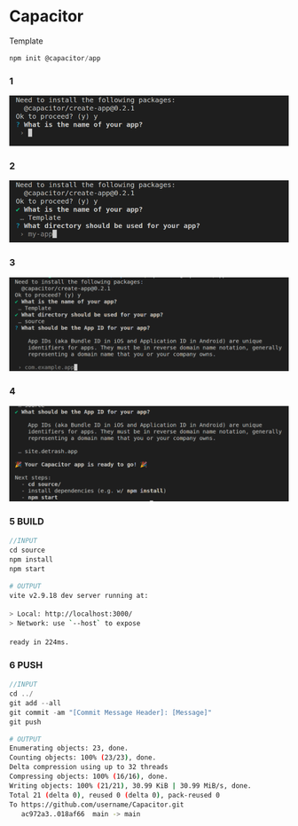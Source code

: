 # Capacitor
Template
```javascript
npm init @capacitor/app
```
### 1
![alt text](<Docs/Images/Screenshot from 2024-04-05 14-55-52.png>)
### 2
![alt text](<Docs/Images/Screenshot from 2024-04-05 14-56-28.png>)
### 3
![alt text](<Docs/Images/Screenshot from 2024-04-05 14-56-52.png>)
### 4
![alt text](<Docs/Images/Screenshot from 2024-04-05 14-57-26.png>)
### 5 BUILD
```javascript
//INPUT
cd source
npm install
npm start
```
```bash
# OUTPUT
vite v2.9.18 dev server running at:

> Local: http://localhost:3000/
> Network: use `--host` to expose

ready in 224ms.
```
### 6 PUSH
```javascript
//INPUT
cd ../
git add --all
git commit -am "[Commit Message Header]: [Message]"
git push
```
```bash
# OUTPUT
Enumerating objects: 23, done.
Counting objects: 100% (23/23), done.
Delta compression using up to 32 threads
Compressing objects: 100% (16/16), done.
Writing objects: 100% (21/21), 30.99 KiB | 30.99 MiB/s, done.
Total 21 (delta 0), reused 0 (delta 0), pack-reused 0
To https://github.com/username/Capacitor.git
   ac972a3..018af66  main -> main
```